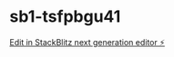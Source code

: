 # sb1-tsfpbgu41

[Edit in StackBlitz next generation editor ⚡️](https://stackblitz.com/~/github.com/thefatgother-spec/sb1-tsfpbgu41)